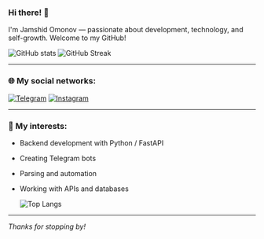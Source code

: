 ### Hi there! 👋

I'm Jamshid Omonov — passionate about development, technology, and self-growth. Welcome to my GitHub!

  ![GitHub stats](https://github-readme-stats.vercel.app/api?username=jamaomonov&show_icons=true&theme=dark) ![GitHub Streak](https://github-readme-streak-stats.herokuapp.com/?user=jamaomonov&theme=dark)

---

### 🌐 My social networks:

[![Telegram](https://img.shields.io/badge/Telegram-2CA5E0?style=for-the-badge&logo=telegram&logoColor=white)](https://t.me/jama_omonov)
[![Instagram](https://img.shields.io/badge/Instagram-E4405F?style=for-the-badge&logo=instagram&logoColor=white)](https://www.instagram.com/jama.omonov?igsh=MWJ1Y290azd3aGh5bg%3D%3D&utm_source=qr)

---

### 🚀 My interests:
- Backend development with Python / FastAPI
- Creating Telegram bots
- Parsing and automation
- Working with APIs and databases

  ![Top Langs](https://github-readme-stats.vercel.app/api/top-langs/?username=jamaomonov&layout=compact&theme=dark) 

---

_Thanks for stopping by!_


